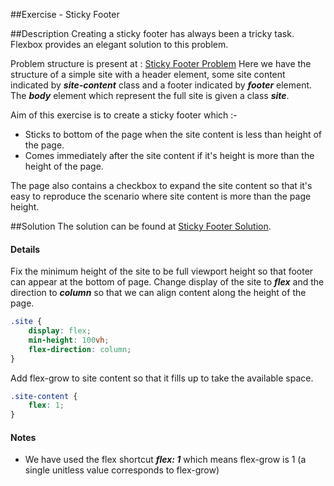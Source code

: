 ##Exercise - Sticky Footer

##Description
Creating a sticky footer has always been a tricky task. 
Flexbox provides an elegant solution to this problem.

Problem structure is present at : [Sticky Footer Problem](http://jsbin.com/gesaqo/1/edit?html,css,output)
Here we have the structure of a simple site with a header element, some site content indicated by ***site-content*** class and a footer indicated by ***footer*** element.
The ***body*** element which represent the full site is given a class ***site***.

Aim of this exercise is to create a sticky footer which :-
* Sticks to bottom of the page when the site content is less than height of the page. 
* Comes immediately after the site content if it's height is more than the height of the page.

The page also contains a checkbox to expand the site content so that it's easy to reproduce the scenario where site content is more than the page height.

##Solution
The solution can be found at [Sticky Footer Solution](http://jsbin.com/memokit/1/edit?html,css,output).

#### Details

Fix the minimum height of the site to be full viewport height so that footer can appear at the bottom of page. 
Change display of the site to ***flex*** and the direction to ***column*** so that we can align content along the height of the page. 
```css
.site {
    display: flex;
    min-height: 100vh;
    flex-direction: column;
}
```

Add flex-grow to site content so that it fills up to take the available space. 
```css
.site-content {
    flex: 1;
}
```

#### Notes
* We have used the flex shortcut ***flex: 1*** which means flex-grow is 1 (a single unitless value corresponds to flex-grow) 
